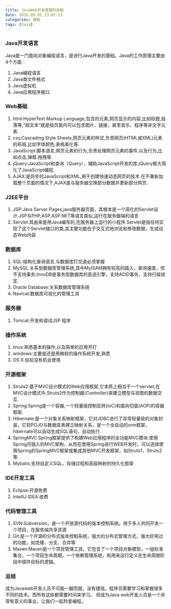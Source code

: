 ```yaml
---
title: JavaWeb开发掌握的技能
date: 2016-09-01 23:07:13
categories: 编程  
tags: [Java]  
---
```

### Java开发语言

Java是一门面向对象编程语言，是进行Java开发的基础。Java的工作原理主要由4个方面：

1. Java编程语言
2. Java类文件格式
3. Java虚拟机
4. Java应用程序接口

### Web基础

1. html:HyperText Markup Language,包含的元素,网页显示的内容,比如标题,段落等,“超文本”就是指页面内可以包含图片、链接，甚至音乐、程序等非文字元素.
2. css:Cascading Style Sheets,网页元素的样式,负责网页(HTML或XML)元素的布局,比如字体颜色,表格美化等.
3. JavaScript:脚本语言,网页元素的行为,负责处理网页元素的事件,以及行为,比如点击,弹框.拖拽等.
3. jQuery:JavaScript和查询（Query），辅助JavaScript开发的库.jQuery极大简化了JavaScript编程.
5. AJAX:是异步的JavaScript和XML,用于创建快速动态网页的技术.在不重新加载整个页面的情况下,AJAX是与服务器交换部分数据并更新部分网页.

### J2EE平台

1. JSP:Java Server Pages,java服务器页面，其根本是一个简化的Servlet设计.JSP与PHP,ASP,ASP.NET等语言类似,运行在服务器端的语言
2. Servlet:其由来是用Java编写的,在服务器上运行的小程序.Servlet是指任何实现了这个Servlet接口的类,其主要功能在于交互式地浏览和修改数据，生成动态Web内容

### 数据库

1. SQL:结构化查询语言,与数据库打交道必须掌握
2. MySQL:关系型数据库管理系统,其中MyISAM拥有较高的插入，查询速度，但不支持事务;InnoDB是事务型数据库的首选引擎，支持ACID事务，支持行级锁定.
3. Oracle Database:关系数据库管理系统
4. Navicat:数据库可视化的管理工具

### 服务器

1. Tomcat:开发和调试JSP 程序

### 操作系统

1. linux:熟悉基本的操作,以及简单的应用开打
2. windows:主要是还是用微软的操作系统开发,熟悉
3. OS X:目前没有机会使用


### 开源框架

1. Struts2:基于MVC设计模式的Web应用框架,它本质上相当于一个servlet,在MVC设计模式中,Struts2作为控制器(Controller)来建立模型与视图的数据交互.
2. Spring:Spring是一个容器,一个轻量级控制反转(IoC)和面向切面(AOP)的容器框架.
3. Hibernate:是一个对象关系映射框架，它对JDBC进行了非常轻量级的对象封装，它将POJO与数据库表建立映射关系，是一个全自动的orm框架，hibernate可以自动生成SQL语句，自动执行.
4. SpringMVC:Spring框架提供了构建Web应用程序的全功能MVC模块.使用Spring可插入的MVC架构，从而在使用Spring进行WEB开发时，可以选择使用Spring的SpringMVC框架或集成其他MVC开发框架，如Struts1，Struts2等.
5. Mybatis:支持自定义SQL、存储过程和高级映射的持久化框架

### IDE开发工具

1. Eclipse:开源免费
2. IntelliJ IDEA:收费


### 代码管理工具

1. SVN:Subversion，是一个开放源代码的版本控制系统。用于多人共同开发一个项目，在服务端共享资源
2. Git:是一个开源的分布式版本控制系统，强大的分布式管理方式，强大好用过的功能，如克隆、分支、合并等
3. Maven:Maven是一个项目管理工具，它包含了一个项目对象模型，一组标准集合，一个项目生命周期，一个依赖管理系统，和用来运行定义在生命周期阶段中插件目标的逻辑。


### 总结

成为Javaweb开发人员不可能一蹴而就，没有捷径。程序员需要学习和掌握很多不同的技术。而所有这些都需要时间来学习。 但成为Java web开发人员是一个非常有意义的事业，让我们一起热爱编程。
